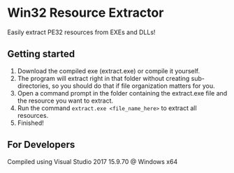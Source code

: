 # Win32 Resource Extractor
Easily extract PE32 resources from EXEs and DLLs!

## Getting started
1. Download the compiled exe (extract.exe) or compile it yourself.
2. The program will extract right in that folder without creating sub-directories, so you should do that if file organization matters for you.
4. Open a command prompt in the folder containing the extract.exe file and the resource you want to extract.
5. Run the command `extract.exe <file_name_here>` to extract all resources.
6. Finished!

## For Developers
Compiled using Visual Studio 2017 15.9.70 @ Windows x64

